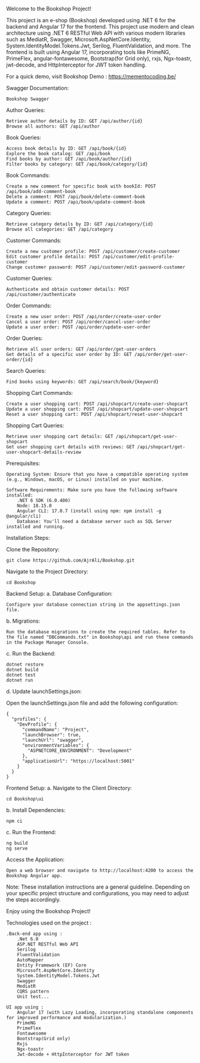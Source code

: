 Welcome to the Bookshop Project!

This project is an e-shop (Bookshop) developed using .NET 6 for the backend and Angular 17 for the frontend. This project use modern and clean architecture using .NET 6 RESTful Web API with various modern libraries such as MediatR, Swagger, Microsoft.AspNetCore.Identity, System.IdentityModel.Tokens.Jwt, Serilog, FluentValidation, and more. The frontend is built using Angular 17, incorporating tools like PrimeNG, PrimeFlex, angular-fontawesome, Bootstrap(for Grid only), rxjs, Ngx-toastr, jwt-decode, and HttpInterceptor for JWT token handling.

For a quick demo, visit Bookshop Demo : https://mementocoding.be/


Swagger Documentation:

    Bookshop Swagger

Author Queries:

    Retrieve author details by ID: GET /api/author/{id}
    Browse all authors: GET /api/author

Book Queries:

    Access book details by ID: GET /api/book/{id}
    Explore the book catalog: GET /api/book
    Find books by author: GET /api/book/author/{id}
    Filter books by category: GET /api/book/category/{id}

Book Commands:

    Create a new comment for specific book with bookId: POST /api/book/add-comment-book
    Delete a comment: POST /api/book/delete-comment-book
    Update a comment: POST /api/book/update-comment-book

Category Queries:

    Retrieve category details by ID: GET /api/category/{id}
    Browse all categories: GET /api/category

Customer Commands:

    Create a new customer profile: POST /api/customer/create-customer
    Edit customer profile details: POST /api/customer/edit-profile-customer
    Change customer password: POST /api/customer/edit-password-customer

Customer Queries:

    Authenticate and obtain customer details: POST /api/customer/authenticate

Order Commands:

    Create a new user order: POST /api/order/create-user-order
    Cancel a user order: POST /api/order/cancel-user-order
    Update a user order: POST /api/order/update-user-order

Order Queries:

    Retrieve all user orders: GET /api/order/get-user-orders
    Get details of a specific user order by ID: GET /api/order/get-user-order/{id}

Search Queries:

    Find books using keywords: GET /api/search/book/{keyword}

Shopping Cart Commands:

    Create a user shopping cart: POST /api/shopcart/create-user-shopcart
    Update a user shopping cart: POST /api/shopcart/update-user-shopcart
    Reset a user shopping cart: POST /api/shopcart/reset-user-shopcart

Shopping Cart Queries:

    Retrieve user shopping cart details: GET /api/shopcart/get-user-shopcart
    Get user shopping cart details with reviews: GET /api/shopcart/get-user-shopcart-details-review


Prerequisites:

    Operating System: Ensure that you have a compatible operating system (e.g., Windows, macOS, or Linux) installed on your machine.

    Software Requirements: Make sure you have the following software installed:
        .NET 6 SDK (6.0.400)
        Node: 18.15.0
        Angular CLI: 17.0.7 (install using npm: npm install -g @angular/cli)
        Database: You'll need a database server such as SQL Server installed and running.

Installation Steps:

Clone the Repository:

    git clone https://github.com/AjrAli/Bookshop.git

Navigate to the Project Directory:

    cd Bookshop

Backend Setup:
a. Database Configuration:

    Configure your database connection string in the appsettings.json file.

b. Migrations:

    Run the database migrations to create the required tables. Refer to the file named "DBCommands.txt" in Bookshop\api and run these commands in the Package Manager Console.

c. Run the Backend:

    dotnet restore
    dotnet build
    dotnet test
    dotnet run

d. Update launchSettings.json:

Open the launchSettings.json file and add the following configuration:

    {
      "profiles": {
        "DevProfile": {
          "commandName": "Project",
          "launchBrowser": true,
          "launchUrl": "swagger",
          "environmentVariables": {
            "ASPNETCORE_ENVIRONMENT": "Development"
          },
          "applicationUrl": "https://localhost:5001"
        }
      }
    }

Frontend Setup:
a. Navigate to the Client Directory:

    cd Bookshop\ui

b. Install Dependencies:

    npm ci

c. Run the Frontend:

    ng build
    ng serve

Access the Application:

    Open a web browser and navigate to http://localhost:4200 to access the Bookshop Angular app.


Note: These installation instructions are a general guideline. Depending on your specific project structure and configurations, you may need to adjust the steps accordingly.

Enjoy using the Bookshop Project!


Technologies used on the project :

    .Back-end app using :
        .Net 6.0
        ASP.NET RESTful Web API
        Serilog
        FluentValidation
        AutoMapper
        Entity Framework (EF) Core
        Microsoft.AspNetCore.Identity
        System.IdentityModel.Tokens.Jwt
        Swagger
        MediatR
        CQRS pattern
        Unit test...

    UI app using :
        Angular 17 (with Lazy Loading, incorporating standalone components for improved performance and modularization.)
        PrimeNG
        PrimeFlex
        Fontawesome
        Bootstrap(Grid only)
        Rxjs
        Ngx-toastr
        Jwt-decode + HttpInterceptor for JWT token

